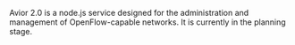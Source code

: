 Avior 2.0 is a node.js service designed for the administration and management of OpenFlow-capable networks. It is currently in the planning stage.